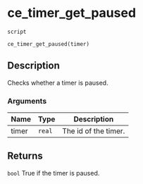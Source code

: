 # ce_timer_get_paused
`script`
```gml
ce_timer_get_paused(timer)
```

## Description
Checks whether a timer is paused.

### Arguments
| Name | Type | Description |
| ---- | ---- | ----------- |
| timer | `real` | The id of the timer. |

## Returns
`bool` True if the timer is paused.